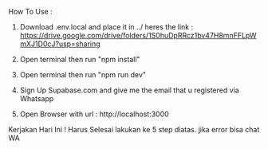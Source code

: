 How To Use : 

1) Download .env.local and place it in ../
heres the link : https://drive.google.com/drive/folders/1S0huDpRRcz1bv47H8mnFFLpWmXJ1D0cJ?usp=sharing

2) Open terminal then run "npm install"

3) Open terminal then run "npm run dev"

4) Sign Up Supabase.com and give me the email that u registered via Whatsapp

5) Open Browser with url : http://localhost:3000

Kerjakan Hari Ini ! Harus Selesai lakukan ke 5 step diatas. jika error bisa chat WA
